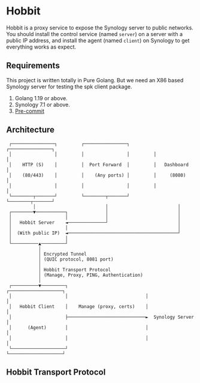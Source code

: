 # Hobbit

Hobbit is a proxy service to expose the Synology server to public networks. You should install the control service
(named `server`) on a server with a public IP address, and install the agent (named `client`) on Synology to get
everything works as expect.

## Requirements

This project is written totally in Pure Golang. But we need an X86 based Synology server for testing the spk client
package.

1. Golang 1.19 or above.
2. Synology 7.1 or above.
3. [Pre-commit](https://pre-commit.com/)

## Architecture

```text
 ┌────────────────┐         ┌────────────────┐         ┌────────────────┐
 │                │         │                │         │                │
 │    HTTP (S)    │         │  Port Forward  │         │   Dashboard    │
 │    (80/443)    │         │    (Any ports) │         │     (8080)     │
 │                │         │                │         │                │
 └────────┬───────┘         └────────┬───────┘         └────────┬───────┘
          │                          │                          │
 ┌────────▼───────────┐              │                          │
 │                    │              │                          │
 │   Hobbit Server    ◄──────────────┘                          │
 │                    │                                         │
 │  (With public IP)  ◄─────────────────────────────────────────┘
 │                    │
 └──────────▲─────────┘
            │
            │ Encrypted Tunnel
            │ (QUIC protocol, 8081 port)
            │
            │ Hobbit Transport Protocol
            │ (Manage, Proxy, PING, Authentication)
            │
 ┌──────────▼─────────┐                             ┌────────────────────┐
 │                    │                             │                    │
 │   Hobbit Client    │    Manage (proxy, certs)    │                    │
 │                    ├─────────────────────────────►  Synology Server   │
 │      (Agent)       │                             │                    │
 │                    │                             │                    │
 └────────────────────┘                             └────────────────────┘
```

## Hobbit Transport Protocol
